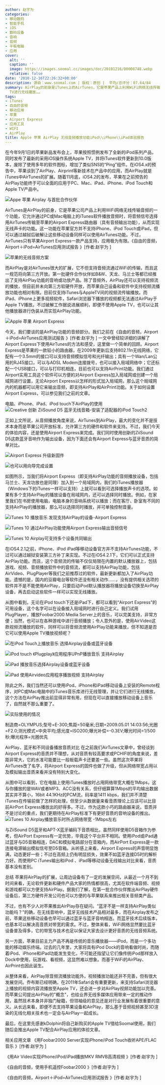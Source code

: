 ```yaml
---
author: 赵宇为
categories:
- 移动数码
- 智能手机
- iOS
- 数码设备
- 音响
- 音频
- 平板电脑
- 应用
cover:
  alt: ''
  caption: ''
  image: https://images.soomal.cc/images/doc/20101216/00008748.webp
  relative: false
date: '2010-12-16T22:26:32+08:00'
description: 源自：www.soomal.com | 版权：原创 |  平均/总评分：07.64/84
summary: AirPlay的前身是iTunes上的AirTunes，它是苹果产品上利用WiFi网络无线传输音频的一个功能。AirPlay是对AirTunes很大的扩展，它不但支持音频流通过WiFi的传输，而且这一规范将向第三方开放，第一批合作伙伴如B&W、天龙、马兰士等都已经推出了支持AirPlay功能的音响或功放产品。除了音频之外，它还支持视频流传输至Apple
  TV进行无线播放……
tags:
- iTunes
- 自由的音频
- 移动应用
- 苹果
- Airport Express
- 应用工具
- WIFI
- AirPlay
title: Apple 苹果 AirPlay 无线音频播放功能iPod\\iPhone\\iPad体验报告
---
```


在今年9月1日的苹果新品发布会上，苹果按照惯例发布了全新的iPod系列产品，同时发布了最新的采用iOS操作系统Apple TV，并将iTunes软件更新到10.0版本，废除了使用多年的软件图标，增加了类似SNS的“Ping”组件。在iOS4.x的预告中，苹果谈到了AirPlay、Airprint等新技术在产品中的应用，而AirPlay就是iTunes中AirTunes的扩展。随着11月底，iOS4.2的发布，苹果在之前预告的AirPlay功能终于可以全面的应用于PC、Mac、iPad、iPhone、iPod Touch和Apple TV产品中。

![Appe 苹果 Airplay 与首批合作伙伴](https://images.soomal.cc/images/doc/20101216/00008747.webp)




AirTunes是AirPlay的前身，它是苹果公司产品上利用WiFi网络无线传输音频的一个功能，它允许通过PC或Mac电脑上的iTunes软件播放音频时，将音频信号选择用AirTunes传输至苹果的Airport Express路由器（具有音频输出功能），从而实现无线声卡的功能。这一功能在苹果官方并不支持iPhone、iPod Touch或iPad，但可以通过越狱后破解让这些移动设备同样可以使用AirTunes功能。不过，AirTunes只有苹果Airport Express一款产品支持，应用极为有限。《自由的音频，Airport＋iPod=AirTunes应用测试报告 》[作者:赵宇为 ]


![苹果的无线音频方案](https://images.soomal.cc/images/doc/20090503/00001675.webp)




而AirPlay是对AirTunes很大的扩展，它不但支持音频流通过WiFi的传输，而且这一规范将向第三方开放。第一批硬件合作伙伴如B&W、天龙、马兰士等都已经推出了支持AirPlay功能的音响或功放产品。除了音频外，AirPlay还可以支持视频流的播放，但目前并未向第三方软硬件开放，而苹果自己设备和软件中支持视频流播放功能也相对有限。目前仅支持iTunes与AppleTV间的视频流传输播放。而iPad、iPhone上更多视频软件，Safari浏览器下播放的视频都无法通过AirPlay于Apple TV播放。不过破解工作据说进展顺利，即便不使用Apple TV，也可以让其他播放器进行伪装从而实现AirPlay功能。

![Apple 苹果 Airport Express](https://images.soomal.cc/images/doc/20090426/00001629.webp)




今天，我们要谈的是AirPlay功能的音频部分。我们之前在《自由的音频，Airport＋iPod=AirTunes应用测试报告 》[作者:赵宇为 ]
一文中曾经较详细的讲解了Airport Express下使用AirTunes的方法和感受，这里做一个简单的回顾。Airport Express是苹果的一款较小的路由器，在2009年更新后支持802.11n无线网络，它配有一个3.5mm的接口可以支持音频模拟信号和光纤输出；具有一个Wan/Lan公用的RJ45接口，可以与ADSL Modem连接拨号，也可以接入局域网络中；它还标配一个USB接口，可以与打印机相连，目前也可以支持AirPrint功能。我们通过Airport实用工具这个软件可以方便的对Airport Express加入局域网或创建一个局域网进行设置，无论Airport Express以怎样的形式加入局域网，那么这个局域网内的机器都可以用它来输出音频，即支持AirPlay和AirPrint功能。关于如何设置Airport Express，可以参见我们之前的文章。


电脑、iPhone、iPad、iPod touch下AirPlay的使用
![Creative 创新 ZiiSound D5 蓝牙无线音箱-安装了适配器的iPod Touch2](https://images.soomal.cc/images/doc/20100627/00006113.webp)




正如上文所说，从音频播放角度来说，AirTunes到AirPlay，最大的变化并不是技术本身而是苹果公司开放标准，允许第三方的硬件和软件来支持。不过，我们今天的体验内容，还是使用Airport Express来完成。我们同时使用创新的ZiiSound D5这款蓝牙音响作为输出设备，因为下面还会有Airport Express与蓝牙音质的简单对比。

![Airport Express 升级新固件](https://images.soomal.cc/images/doc/20101216/00008749.webp)




![也可以用向导完成设置](https://images.soomal.cc/images/doc/20090503/00001682.webp)




如图所示，当我们将Airport Express（即支持AirPlay功能的音频播放设备，包括马兰士、天龙功放也是同理）加入到一个局域网内，我们的iTunes播放器（Windows下的iTunes一样可以支持）上就可以看到可选择播放声卡的选项。如果有多个支持AirPlay的播放设备在局域网内，还可以选择同时播放。例如，在家里我们在书房使用电脑，电脑本身的音响系统可以播放；而在客厅、卧室有不同的支持AirPlay的播放器，那么可以选择同时播放，并可单独控制音量。

![iTunes 10 播放音乐 发现支持AirPlay的设备-Airport Express](https://images.soomal.cc/images/doc/20101216/00008739.webp)




![iTunes 10 通过AirPlay功能使用Airport Express输出音频信号](https://images.soomal.cc/images/doc/20101216/00008740.webp)




![iTunes 10 Airplay可支持多个设备共同输出](https://images.soomal.cc/images/doc/20101216/00008741.webp)




在iOS4.2.1之前，iPhone、iPod iPad等移动设备官方并不支持AirTunes功能，不过可以通过越狱安装第三方补丁来实现。不过在iOS4.2.1下，它们可以正式支持AirPlay功能。而且，这个音频流的传输不仅仅局限在内置的默认播放器上，包括游戏、视频、音频播放软件中的音频流，都可以支持AirPlay功能，包括AirVideo、PlugPlayer等我们之前推荐过的软件，最新更新都加入了AirPlay功能。遗憾的是，国内的豆瓣电台等软件还没有相关动作……，没有提供相关选项的软件并不是不能使用AirPlay，只要启动iPod默认播放器将播放设备切换至AirPlay设备，再去启动这些软件一样可以实现无线播放。

从图中看到，无论在iPod touch下还是iPad下，都可以看到“Airport Express”的可用设备，这个名字可以在设备接入局域网时进行自己定义。我们试用PlugPlayer，播放Foobar2000 Media Server上的音乐，可以完美支持，非常方便；当然，也可以在各种游戏中进行音频播放；令人意外的是，使用AirVideo这款视频流播放的软件，同样可以将音频流使用AirPlay功能来播放，但不知道是否它可以使用Apple TV播放视频呢？

![在iPod Touch上播放音乐 选择Airplay设备或蓝牙设备](https://images.soomal.cc/images/doc/20101216/00008743.webp)




![iPod touch 《Plugplay》应用程序UPnP播放音乐 支持Airplay](https://images.soomal.cc/images/doc/20101216/00008744.webp)




![iPad 播放音乐选择Airplay设备或蓝牙设备](https://images.soomal.cc/images/doc/20101216/00008745.webp)




![iPad 使用Airvideo应用程序播放视频 支持Airplay](https://images.soomal.cc/images/doc/20101216/00008746.webp)




除此之外，我们当然还可以使用iPod、iPhone和iPad移动设备上安装的Remote程序，对PC或Mac电脑中的iTunes音乐库进行无线管理，并让它们进行无线播放。这个方法在AirPlay推出前显得非常有用，但现在可以直接播放移动设备上音乐了，自然就不那么重要了。

![实际使用的情况](https://images.soomal.cc/images/doc/20090503/00001690.webp)

制造商=OLYMPUS;型号=E-300;焦距=50毫米;日期=2009.05.01 14:03:56;光圈=F2.0;测光模式=中央平均;感光度=ISO200;曝光补偿=-0.3EV;曝光时间=1/500秒;曝光程序=光圈优先


AirPlay、蓝牙和不同设备播放音质对比
在之前我们AirTunes文章中，曾经谈到Airport Express的音质并不理想，从对音质有较高要求或PCHIFI的角度来说，差距非常大，它的水准可能要比一般板载声卡还要差一些。虽然这次苹果将AirTunes改了名字，将Airport Express的固件也做了升级，但从网络带宽占用以及模拟输出音质来看并没有特别大变化。

从图中可以看到，它在电脑上使用iTunes播放时占用网络带宽大概在1Mbps，这与你播放的是WAV或者MP3、ACC没有关系，但仔细算算1Mbps的平均输出数据其实并不算小，16bit 44.1KHz的PCM流，码率是1411 kbps，我们并不清楚iTunes在传输前做了怎样的处理，但至少从数据量来看音质理论上应该可以比目前AirPort Express播放出的好得多。不过，作为这款小巧的路由器来说，音质并不是讨论的重点，我们更期待在AirPlay标准下有更好音质的音响设备的推出。
![iTunes 10 Airplay播放音乐时所占网络带宽 -1Mbps左右](https://images.soomal.cc/images/doc/20101216/00008742.webp)




与ZiiSound D5蓝牙和APT-X蓝牙编码下音质相比，虽然同样使用D5音箱作为参考，但AirPort Express有一定优势，毕竟这个平台并不相同。使用iPod或iPad通过蓝牙与D5音箱相连，DAC和模拟电路部分在音箱内，而AirPort Express是一款连接电源输出模拟信号至D5音箱。从听感上来看，Airport Express的声音明显饱满，动态更好一些；不过在高频上仍有明显损失，效果不如蓝牙连接D5时的解析力好。而使用PC iTunes输出和iPod 、iPad等移动设备无线输出对比来看，音质基本没有差别。


总结
苹果将AirPlay的扩展，让周边设备有了一定的发展空间，从最近一个月不到时间来看，无论软件更新和硬件产品大家的热情都很高，尤其在软件端音频、视频和游戏都可以方便支持AirPlay。据我们了解，在第一批合作伙伴推出AirPlay硬件设备后，第三方硬件开发公司也可以方便的与苹果联系来推出相关音频类产品。

不过，也有不少人对苹果推出AirPlay存在疑问。“蓝牙不是一样支持AirPlay类似功能吗？”的确，在无线音响中，蓝牙无线技术产品相对最多，而在Airplay发布之前，苹果这些移动设备也早可以通过蓝牙与蓝牙音响相连。而蓝牙技术后续版本，也基本可以解决高音质对带宽的需求。不过，整体来看，WiFi网络显然要比蓝牙设备普及得多，它的带宽与技术也足以保证大家去设计更好音质的无线音频系统。

另一方面，苹果目前主力产品不再是传统的音乐播放器――iPod，而是一个多功能的移动娱乐终端。过去的几年里，大家将具有iPod Dock的音响看做时尚，而随着iPod、iPhone和iPad功能发生变化，不可能还指望让它们像传统iPod那样放入Dock中使用，玩游戏、看视频，这显然难以想象。而基于WiFi的AirPlay、AirPrint也因此诞生。

从整体来看，AirPlay除音频流播放功能外，视频播放功能还并不完善，但有很大发展空间。乔布斯已经明确，在2011年Safari会有重要更新，来支持Safari浏览器上播放的视频内容流播放至Apple TV，还会进一步对AirPlay视频功能加以完善。而苹果公司提出AirPlay的"概念"，也给业界无线多媒体应用带来一定的推动作用，虽然技术本身并非独门秘籍，但领袖级的意见还是对行业发展有着很重要的意义。从长远来看，即便不去支持苹果设备和AirPlay，那么基于音频视频甚至3D渲染的无线化相关技术也一定会与AirPlay一起成长。


最后，在这里先感谢kDolphin将自己新购买的Apple TV借给Soomal使用，我们随后会推出Apple TV配合AirPlay应用的体验文章。



相关应用文章
《用Foobar2000 Server实现iPhone/iPod Touch收听APE/FLAC音乐 》[作者:赵宇为 ]

《用Air Video实现iPhone/iPod/iPad播放MKV RMVB高清视频 》[作者:赵宇为 ]

《自由的音频，使用手机遥控Foobar2000 》[作者:赵宇为 ]

《自由的音频，Airport＋iPod=AirTunes应用测试报告 》[作者:赵宇为 ]